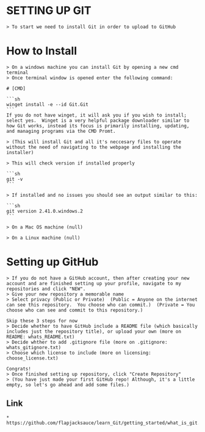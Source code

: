 # SETTING UP GIT

	> To start we need to install Git in order to upload to GitHub
	
# How to Install  

	> On a windows machine you can install Git by opening a new cmd terminal    
	> Once terminal window is opened enter the following command:  
	
    # [CMD]
	
	```sh
	winget install -e --id Git.Git
	```
	If you do not have winget, it will ask you if you wish to install; select yes.  Winget is a very helpful package downloader similar to how Git works, instead its focus is primarily installing, updating, and managing programs via the CMD Promt.
	
	> (This will install Git and all it's neccesary files to operate without the need of navigating to the webpage and installing the installer)
	
	> This will check version if installed properly
	
	```sh
	git -v 
	```
	
	> If installed and no issues you should see an output similar to this:
	
	```sh
	git version 2.41.0.windows.2
	```

	> On a Mac OS machine (null)

	> On a Linux machine (null)



# Setting up GitHub  

	> If you do not have a GitHub account, then after creating your new account and are finished setting up your profile, navigate to my repositories and click "NEW".
	> Give your new repository a memorable name  
	> Select privacy (Public or Private)  (Public = Anyone on the internet can see this repository.  You choose who can commit.)  (Private = You choose who can see and commit to this repository.)
	
	Skip these 3 steps for now
	> Decide whether to have GitHub include a README file (which basically includes just the repository title), or upload your own (more on README: whats_README.txt)
	> Decide whther to add .gitignore file (more on .gitignore: whats_gitignore.txt)
	> Choose which license to include (more on licensing: choose_license.txt)
	
	Congrats!
	> Once finished setting up repository, click "Create Repository"
	> (You have just made your first GitHub repo! Although, it's a little empty, so let's go ahead and add some files.)
	
	
## Link
	* https://github.com/flapjacksauce/learn_Git/getting_started/what_is_git.md